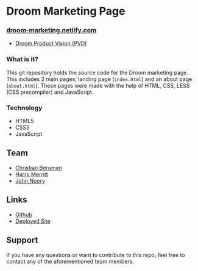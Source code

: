 # Droom Marketing Page
### [droom-marketing.netlify.com](https://droom-marketing.netlify.com/)

- [Droom Product Vision (PVD)](https://docs.google.com/document/d/1bsorUpw2ouQi56Zl-gvDdWeeLAQfQX9skcXsw2bv6KU/edit#heading=h.8k66cyet0u4q)

### What is it?
This git repository holds the source code for the Droom marketing page. This includes 2 main pages; landing page (`index.html`) and an about page (`about.html`). These pages were made with the help of HTML, CSS, LESS (CSS precompiler) and JavaScript.

### Technology
- HTML5
- CSS3
- JavaScript

## Team
- [Christian Berumen](https://github.com/Cberumen51)
- [Harry Merritt](https://github.com/hmerritt)
- [John Noory](https://github.com/johnnoory256)

## Links
- [Github](https://github.com/BW-Droom/marketing_page)
- [Deployed Site](https://droom-marketing.netlify.com/)

## Support
If you have any questions or want to contribute to this repo, feel free to contact any of the aforementioned team members.